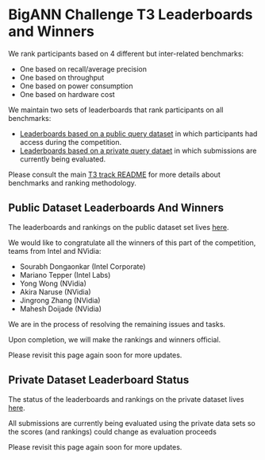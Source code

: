 
# BigANN Challenge T3 Leaderboards and Winners

We rank participants based on 4 different but inter-related benchmarks:
* One based on recall/average precision
* One based on throughput
* One based on power consumption
* One based on hardware cost

We maintain two sets of leaderboards that rank participants on all benchmarks:
* [Leaderboards based on a public query dataset](LEADERBOARDS_PUBLIC.md) in which participants had access during the competition.
* [Leaderboards based on a private query dataet](LEADERBOARDS_PRIVATE.md) in which submissions are currently being evaluated.

Please consult the main [T3 track README](README.md) for more details about benchmarks and ranking methodology.

## Public Dataset Leaderboards And Winners

The leaderboards and rankings on the public dataset set lives [here](LEADERBOARDS_PUBLIC.md).

We would like to congratulate all the winners of this part of the competition, teams from Intel and NVidia:
* Sourabh Dongaonkar (Intel Corporate)
* Mariano Tepper (Intel Labs)
* Yong Wong (NVidia)
* Akira Naruse (NVidia)
* Jingrong Zhang (NVidia)
* Mahesh Doijade (NVidia)

We are in the process of resolving the remaining issues and tasks.  

Upon completion, we will make the rankings and winners official.  

Please revisit this page again soon for more updates.

## Private Dataset Leaderboard Status

The status of the leaderboards and rankings on the private dataset lives [here](LEADERBOARDS_PRIVATE.md).

All submissions are currently being evaluated using the private data sets so the scores (and rankings) could change as evaluation proceeds  

Please revisit this page again soon for more updates.

